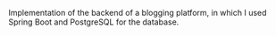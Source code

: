 Implementation of the backend of a blogging platform, in which I used Spring Boot and PostgreSQL for the database. 
